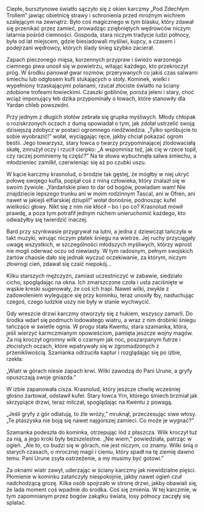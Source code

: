 Ciepłe, bursztynowe światło sączyło się z okien karczmy „Pod Zdechłym Trollem” jawiąc obietnicę strawy i schronienia przed mroźnym wichrem szalejącym na zewnątrz. Było coś magicznego w tym blasku, który zdawał się przenikać przez zamieć, prowadząc zziębniętych wędrowców niczym latarnia pośród ciemności. Gospoda, stara niczym tradycje ludzi północy, była od lat miejscem, gdzie biesiadowali myśliwi, kupcy, a czasem i podejrzani wędrowcy, których ślady śnieg szybko zacierał.

Zapach pieczonego mięsa, korzennych przypraw i świeżo warzonego ciemnego piwa unosił się w powietrzu, witając każdego, kto przekroczył próg. W środku panował gwar rozmów, przerywanych co jakiś czas salwami śmiechu lub odgłosem kufli stukających o stoły. Kominek, wielki i wypełniony trzaskającymi polanami, rzucał złociste światło na ściany zdobione trofeami łowieckimi. Czaszki goblinów, poroża jeleni i stary, choć wciąż imponujący łeb dzika przypominały o łowach, które stanowiły dla Yardan chleb powszedni.

Przy jednym z długich stołów zebrała się grupka myśliwych. Młody chłopak o roziskrzonych oczach z dumą opowiadał o tym, jak zdołał ustrzelić swoją dzisiejszą zdobycz w postaci ogromnego niedźwiedzia. „Tylko spróbujcie to sobie wyobrazić!” wołał, wyciągając ręce, jakby chciał pokazać ogrom bestii. Jego towarzysz, stary łowca o twarzy przypominającej zlodowaciałą skałę, zmrużył oczy i rzucił cierpko: „A wspomnisz też, jak cię w rzece topił, czy raczej pominiemy tę część?” Na te słowa wybuchnęła salwa śmiechu, a młodzieniec zamilkł, czerwieniąc się aż po czubki uszu.

W kącie karczmy krasnolud, o brodzie tak gęstej, że mógłby w niej ukryć połowę swojego kufla, popijał coś z miną człowieka, który znalazł się w swoim żywiole. „Yardańskie piwo to dar od bogów, powiadam wam! Nie znajdziecie lepszego trunku ani w moim rodzinnym Tascal, ani w Ofren, ani nawet w jakiejś elfiarskiej dziupli!” wołał donośnie, podnosząc kufel wielkości głowy. Nikt się z nim nie kłócił – bo i po co? Krasnolud mówił prawdę, a poza tym potrafił jednym ruchem unieruchomić każdego, kto odważyłby się twierdzić inaczej.

Bard przy szynkwasie przygrywał na lutni, a jedna z dziewcząt tańczyła w takt muzyki, wirując niczym płatek śniegu na wietrze. Jej ruchy przyciągały uwagę wszystkich, w szczególności młodszych myśliwych, którzy wprost nie mogli oderwać oczu od niewiasty. W tym radosnym, pełnym swojskich żartów chaosie dało się jednak wyczuć oczekiwanie, za którym, niczym złowrogi cień, zdawał się czaić niepokój...

Kilku starszych mężczyzn, zamiast uczestniczyć w zabawie, siedziało cicho, spoglądając na okna. Ich zmarszczone czoła i usta zaciśnięte w wąskie kreski sugerowały, że coś ich trapi. Nawet wilki, zwykle z zadowoleniem wylegujące się przy kominku, teraz unosiły łby, nasłuchując czegoś, czego ludzkie uszy nie były w stanie wychwycić.

Gdy wreszcie drzwi karczmy otworzyły się z hukiem, wszyscy zamarli. Do środka wdarł się podmuch lodowatego wiatru, a wraz z nim drobinki śniegu tańczące w świetle ognia. W progu stała Kwentu, stara szamanka, która, jeśli wierzyć karmczmianym opowieściom, pamięta jeszcze wojny magów. Za nią kroczył ogromny wilk o czarnym jak noc, poszarpanym futrze i złocistych oczach, które wpatrywały się w zgromadzonych z przenikliwością. Szamanka odrzuciła kaptur i rozglądając się po izbie, rzekła:

„Wiatr w górach niesie zapach krwi. Wilki zawodzą do Pani Urune, a gryfy opuszczają swoje gniazda.”

W izbie zapanowała cisza. Krasnolud, który jeszcze chwilę wcześniej głośno żartował, odstawił kufel. Stary łowca Yrn, którego śmiech brzmiał jak skrzypiące drzwi, teraz milczał, spoglądając na Kwentu z powagą.

„Jeśli gryfy z gór odlatują, to źle wróży,” mruknął, przeczesując siwe włosy. „Te ptaszyska nie boją się nawet najgorszej zamieci. Co może je wygnać?”

Szamanka podeszła do kominka, otrzepując lód z płaszcza. Wilk kroczył tuż za nią, a jego kroki były bezszelestne. „Nie wiem,” powiedziała, patrząc w ogień. „Ale to, co budzi się w górach, nie jest niczym, co znamy. Wilki śnią o starych czasach, o mrocznej magii i cieniu, który spadł na tę ziemię dawno temu. Pani Urune zsyła ostrzeżenie, a my musimy być gotowi.”

Za oknami wiatr zawył, uderzając w ściany karczmy jak niewidzialne pięści. Płomienie w kominku zatańczyły niespokojnie, jakby nawet ogień czuł nadchodzącą grozę. Kilka osób spojrzało w stronę drzwi, jakby obawiali się, że lada moment coś wpadnie do środka. Coś się zmienia. W tej karczmie, w tym zapomnianym przez bogów zakątku świata, losy północy zaczęły się splatać.



